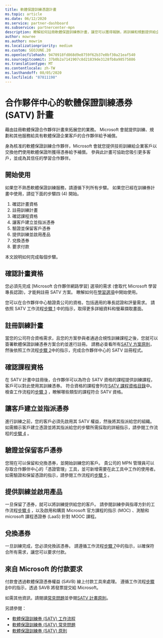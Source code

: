 ```yaml
---
title: 軟體保證訓練憑證計畫
ms.topic: article
ms.date: 06/12/2020
ms.service: partner-dashboard
ms.subservice: partnercenter-mpn
description: 瞭解如何註冊軟體保證訓練券計畫，讓您可以獲得報酬，將訓練和規劃提供給企業客戶。
author: mowree
ms.author: mowrim
ms.localizationpriority: medium
ms.custom: SEOJUNE.20
ms.openlocfilehash: 9470918fd868d9e8759f62b37e0bf30a21eaf540
ms.sourcegitcommit: 37b0b2a7141907c8d21839de3128fb8a98575886
ms.translationtype: MT
ms.contentlocale: zh-TW
ms.lasthandoff: 08/05/2020
ms.locfileid: "87811198"
---
```

# <a name="software-assurance-training-voucher-satv-program-in-partner-center"></a>合作夥伴中心的軟體保證訓練憑券 (SATV) 計畫

藉由註冊軟體保證合作夥伴計畫來拓展您的業務。 Microsoft 會就提供訓練、規劃和其他服務給具有軟體保證企業客戶的合作夥伴給予補償。

身為核准的軟體保證訓練合作夥伴，Microsoft 會就您提供技術訓練給企業客戶以交換他們使用軟體保證所獲得憑券給予補償。 參與此計畫可協助您吸引更多客戶，並成為其信任的學習合作夥伴。

## <a name="get-started"></a>開始使用

如果您不熟悉軟體保證訓練服務，請遵循下列所有步驟。 如果您已經在訓練券計畫中使用，請從下面的步驟四 (4) 開始。 

1. 確認計畫資格
2. 註冊訓練計畫
3. 確認課程資格
4. 讓客戶建立並指派憑券
5. 驗證並保留客戶憑券
6. 提供訓練並啟用產品
7. 兌換憑券
8. 要求付款

本文說明如何完成每個步驟。

## <a name="confirm-program-eligibility"></a>確認計畫資格

您必須先完成 [Microsoft 合作夥伴網路學習] 選項的需求 (會取代 Microsoft 學習專長認證)，才能夠註冊 SATV 方案。 瞭解如何在[學習選項](https://partner.microsoft.com/membership/learning-partners)中開始使用。

您可以在合作夥伴中心驗證貴公司的資格，包括適用的專長認證和評量需求。 請依照 SATV 工作流程[步驟 1](https://query.prod.cms.rt.microsoft.com/cms/api/am/binary/RE4s3bB) 中的指示，取得更多詳細資料和螢幕擷取畫面。

## <a name="enroll-in-the-training-program"></a>註冊訓練計畫

當您的公司符合資格需求，且您的方案參與者通過合規性訓練課程之後，您就可以簽署軟體保證訓練憑券方案合約並進行註冊。 請務必查看所有[SATV 方案原則](https://query.prod.cms.rt.microsoft.com/cms/api/am/binary/RE3koEP)，然後依照工作流程[步驟 2](https://query.prod.cms.rt.microsoft.com/cms/api/am/binary/RE4s3bB)中的指示，完成合作夥伴中心的 SATV 註冊程式。


## <a name="confirm-course-eligibility"></a>確認課程資格
在 SATV 計畫中註冊後，合作夥伴可以為符合 SATV 資格的課程提供訓練課程，客戶可以對此使用其訓練憑券。 符合資格的課程會列在[SATV 課程資格目錄](https://savl-catalog.microsoft.com/)中。 檢查工作流程的[步驟 3](https://query.prod.cms.rt.microsoft.com/cms/api/am/binary/RE4s3bB) ，瞭解哪些類型的課程符合 SATV 資格。

## <a name="have-customer-create-and-assign-voucher"></a>讓客戶建立並指派憑券

進行訓練之前，您的客戶必須先啟用其 SATV 權益，然後將其指派給您的組織。 如需顯示客戶建立憑證並將其指派給您的步驟所需採取的詳細指示，請參閱工作流程的[步驟 4](https://query.prod.cms.rt.microsoft.com/cms/api/am/binary/RE4s3bB) 。

## <a name="validate-and-reserve-customer-vouchers"></a>驗證並保留客戶憑券

您現在可以保留和兌換憑券，並開始訓練您的客戶。 貴公司的 MPN 管理員可以存取合作夥伴中心的「憑證管理」工具，並可新增需要在此工具中工作的使用者。 如需驗證和保留憑證的指示，請參閱工作流程的[步驟 5](https://query.prod.cms.rt.microsoft.com/cms/api/am/binary/RE4s3bB) 。

## <a name="deliver-training-and-activate-product"></a>提供訓練並啟用產品

一旦保留了憑券，就可以將訓練提供給您的客戶。 請參閱訓練參與指導方針的工作流程[步驟 6](https://query.prod.cms.rt.microsoft.com/cms/api/am/binary/RE4s3bB) ，以及啟用和購買 Microsoft 官方課程的指示 (MOC) 、測驗和 microsoft 課程憑證券 (LaaS) 針對 MOOC 課程。

## <a name="redeem-voucher"></a>兌換憑券

一旦訓練完成，您必須兌換該憑券。 請遵循工作流程[步驟 7](https://query.prod.cms.rt.microsoft.com/cms/api/am/binary/RE4s3bB)中的指示，以確保符合所有需求，讓您可以要求付款。 


## <a name="request-payment-from-microsoft"></a>來自 Microsoft 的付款要求

付款會透過軟體保證憑券權益 (SAVB) 線上付款工具來處理。 遵循工作流程[步驟 8](https://query.prod.cms.rt.microsoft.com/cms/api/am/binary/RE4s3bB)中的指示，透過 SAVB 將發票提交給 Microsoft。 

如需其他資訊，請閱讀[常見問題](https://query.prod.cms.rt.microsoft.com/cms/api/am/binary/RE3kz5o)並參閱[SATV 計畫原則](https://query.prod.cms.rt.microsoft.com/cms/api/am/binary/RE3koEP)。

另請參閱：

- [軟體保證訓練券 (SATV) 工作流程](https://query.prod.cms.rt.microsoft.com/cms/api/am/binary/RE4s3bB)
- [軟體保證訓練券 (SATV) 常見問題](https://query.prod.cms.rt.microsoft.com/cms/api/am/binary/RE3kz5o)
- [軟體保證訓練券 (SATV) 原則](https://query.prod.cms.rt.microsoft.com/cms/api/am/binary/RE3koEP)
